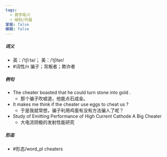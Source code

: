 ```yaml
---
tags:
  - 首字母/C
  - 级别/托福
掌握: false
模糊: false
---
```

##### 词义
- 英：/ˈtʃiːtə/； 美：/ˈtʃitər/
- #词性/n  骗子；背叛者；欺诈者
##### 例句
- The cheater boasted that he could turn stone into gold .
	- 那个骗子吹嘘道，他能点石成金。
- It makes me think if the cheater use eggs to cheat us ?
	- 于是我就常想，骗子利用鸡蛋有没有方法骗人了呢？
- Study of Emitting Performance of High Current Cathode A Big Cheater
	- 大电流阴极的发射性能研究
##### 形态
- #形态/word_pl cheaters
